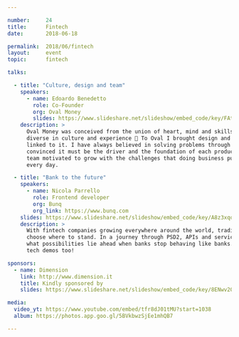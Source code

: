 ```yaml
---

number:     24
title:      Fintech
date:       2018-06-18

permalink:  2018/06/fintech
layout:     event
topic:      fintech

talks:

  - title: "Culture, design and team"
    speakers:
      - name: Edoardo Benedetto
        role: Co-Founder
        org: Oval Money
        slides: https://www.slideshare.net/slideshow/embed_code/key/FAtsH8ImrnJORB
    description: >
      Oval Money was conceived from the union of heart, mind and skills of 4 entrepreneurs
      diverse in culture and experience 🤟 To Oval I brought design and the desire to innovate
      linked to it. I have always believed in solving problems through design and am firmly
      convinced it must be the driver and the foundation of each product, combined with a
      team motivated to grow with the challenges that doing business puts you in front of
      every day.

  - title: "Bank to the future"
    speakers:
      - name: Nicola Parrello
        role: Frontend developer
        org: Bunq
        org_link: https://www.bunq.com
    slides: https://www.slideshare.net/slideshow/embed_code/key/A8z3xqoQxzEOpl
    description: >
      With fintech companies growing everywhere around the world, traditional banks need to
      choose where to stand. In a journey through PSD2, APIs and service integration we’ll see
      what possibilities lie ahead when banks stop behaving like banks. P.S. we’ll have a few
      tech demos too!

sponsors:
  - name: Dimension
    link: http://www.dimension.it
    title: Kindly sponsored by
    slides: https://www.slideshare.net/slideshow/embed_code/key/8ENwv2OatV04Sq

media:
  video_yt: https://www.youtube.com/embed/tfr8dJ01tMU?start=1038
  album: https://photos.app.goo.gl/5BVkbwzSjEe1mhQB7

---
```

